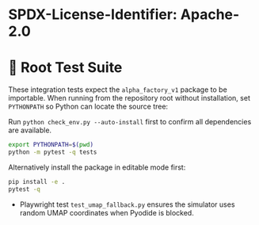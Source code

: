 # SPDX-License-Identifier: Apache-2.0
# 🧪 Root Test Suite

These integration tests expect the `alpha_factory_v1` package to be importable. When running from the repository root without installation, set `PYTHONPATH` so Python can locate the source tree:

Run `python check_env.py --auto-install` first to confirm all dependencies are available.

```bash
export PYTHONPATH=$(pwd)
python -m pytest -q tests
```

Alternatively install the package in editable mode first:

```bash
pip install -e .
pytest -q
```
- Playwright test `test_umap_fallback.py` ensures the simulator uses random UMAP coordinates when Pyodide is blocked.
